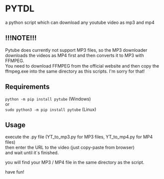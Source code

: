 # PYTDL
a python script which can download any youtube video as mp3 and mp4

## !!!NOTE!!!
Pytube does currently not support MP3 files, so the MP3 downloader downloads the videos as MP4 first and then converts it to MP3 with FFMPEG.\
You need to download FFMPEG from the official website and then copy the ffmpeg.exe into the same directory as this scripts.
I'm sorry for that!

## Requirements
`python -m pip install pytube` (Windows)\
or \
`sudo python3 -m pip install pytube` (Linux)

## Usage
execute the .py file (YT_to_mp3.py for MP3 files, YT_to_mp4.py for MP4 files)\
then enter the URL to the video (just copy-paste from browser)\
and wait until it´s finished.

you will find your MP3 / MP4 file in the same directory as the script.

have fun!
